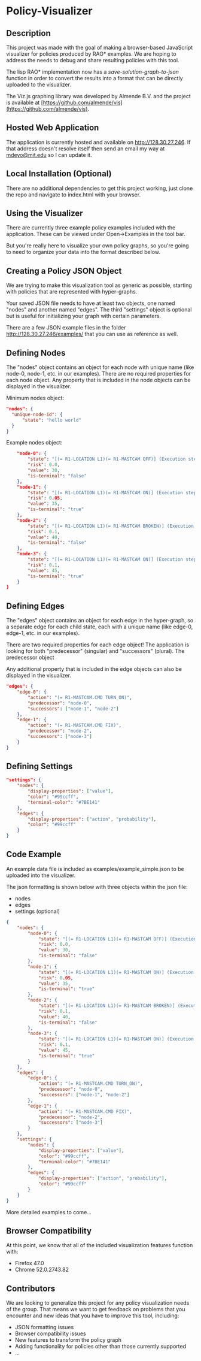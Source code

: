 # Policy-Visualizer #

## Description ##

This project was made with the goal of making a browser-based JavaScript visualizer for policies produced by RAO* examples. We are hoping to address the needs to debug and share resulting policies with this tool.

The lisp RAO* implementation now has a *save-solution-graph-to-json* function in order to convert the results into a format that can be directly uploaded to the visualizer.

The Viz.js graphing library was developed by Almende B.V. and the project is available at [https://github.com/almende/vis](https://github.com/almende/vis).

## Hosted Web Application

The application is currently hosted and available on http://128.30.27.246. If that address doesn't resolve itself then send an email my way at mdeyo@mit.edu so I can update it.

## Local Installation (Optional)

There are no additional dependencies to get this project working, just clone the repo and navigate to index.html with your browser.

## Using the Visualizer

There are currently three example policy examples included with the application. These can be viewed under Open->Examples in the tool bar.

But you're really here to visualize your own policy graphs, so you're going to need to organize your data into the format described below.

## Creating a Policy JSON Object

We are trying to make this visualization tool as generic as possible, starting with policies that are represented with hyper-graphs.

Your saved JSON file needs to have at least two objects, one named "nodes" and another named "edges". The third "settings" object is optional but is useful for initializing your graph with certain parameters.

There are a few JSON example files in the folder http://128.30.27.246/examples/ that you can use as reference as well.

## Defining Nodes ##

The "nodes" object contains an object for each node with unique name (like node-0, node-1, etc. in our examples). There are no required properties for each node object. Any property that is included in the node objects can be displayed in the visualizer.

Minimum nodes object:
```json
"nodes": {
  "unique-node-id": {
      "state": "hello world"
  }
}
```
Example nodes object:
```json
    "node-0": {
        "state": "[(= R1-LOCATION L1)(= R1-MASTCAM OFF)] (Execution step: 0)",
        "risk": 0.0,
        "value": 30,
        "is-terminal": "false"
    },
    "node-1": {
        "state": "[(= R1-LOCATION L1)(= R1-MASTCAM ON)] (Execution step: 1)",
        "risk": 0.05,
        "value": 35,
        "is-terminal": "true"
    },
    "node-2": {
        "state": "[(= R1-LOCATION L1)(= R1-MASTCAM BROKEN)] (Execution step: 1)",
        "risk": 0.1,
        "value": 40,
        "is-terminal": "false"
    },
    "node-3": {
        "state": "[(= R1-LOCATION L1)(= R1-MASTCAM ON)] (Execution step: 2)",
        "risk": 0.1,
        "value": 45,
        "is-terminal": "true"
    }
}
```

## Defining Edges ##

The "edges" object contains an object for each edge in the hyper-graph, so a separate edge for each child state, each with a unique name (like edge-0, edge-1, etc. in our examples).

There are two required properties for each edge object! The application is looking for both "predecessor" (singular) and "successors" (plural). The predecessor object 

Any additional property that is included in the edge objects can also be displayed in the visualizer.

```json
"edges": {
    "edge-0": {
        "action": "(= R1-MASTCAM.CMD TURN_ON)",
        "predecessor": "node-0",
        "successors": ["node-1", "node-2"]
    },
    "edge-1": {
        "action": "(= R1-MASTCAM.CMD FIX)",
        "predecessor": "node-2",
        "successors": ["node-3"]
    }
}
```

## Defining Settings ##

```json
"settings": {
    "nodes": {
        "display-properties": ["value"],
        "color": "#99ccff",
        "terminal-color": "#7BE141"
    },
    "edges": {
        "display-properties": ["action", "probability"],
        "color": "#99ccff"
    }
}
```

## Code Example ##

An example data file is included as examples/example_simple.json to be uploaded into the visualizer.

The json formatting is shown below with three objects within the json file:
  * nodes
  * edges
  * settings (optional)


```json
{
    "nodes": {
        "node-0": {
            "state": "[(= R1-LOCATION L1)(= R1-MASTCAM OFF)] (Execution step: 0)",
            "risk": 0.0,
            "value": 30,
            "is-terminal": "false"
        },
        "node-1": {
            "state": "[(= R1-LOCATION L1)(= R1-MASTCAM ON)] (Execution step: 1)",
            "risk": 0.05,
            "value": 35,
            "is-terminal": "true"
        },
        "node-2": {
            "state": "[(= R1-LOCATION L1)(= R1-MASTCAM BROKEN)] (Execution step: 1)",
            "risk": 0.1,
            "value": 40,
            "is-terminal": "false"
        },
        "node-3": {
            "state": "[(= R1-LOCATION L1)(= R1-MASTCAM ON)] (Execution step: 2)",
            "risk": 0.1,
            "value": 45,
            "is-terminal": "true"
        }
    },
    "edges": {
        "edge-0": {
            "action": "(= R1-MASTCAM.CMD TURN_ON)",
            "predecessor": "node-0",
            "successors": ["node-1", "node-2"]
        },
        "edge-1": {
            "action": "(= R1-MASTCAM.CMD FIX)",
            "predecessor": "node-2",
            "successors": ["node-3"]
        }
    },
    "settings": {
        "nodes": {
            "display-properties": ["value"],
            "color": "#99ccff",
            "terminal-color": "#7BE141"
        },
        "edges": {
            "display-properties": ["action", "probability"],
            "color": "#99ccff"
        }
    }
}
```

More detailed examples to come...

## Browser Compatibility

At this point, we know that all of the included visualization features function with:
  * Firefox 47.0
  * Chrome 52.0.2743.82

## Contributors

We are looking to generalize this project for any policy visualization needs of the group. That means we want to get feedback on problems that you encounter and new ideas that you have to improve this tool, including:

  * JSON formatting issues
  * Browser compatibility issues
  * New features to transform the policy graph
  * Adding functionality for policies other than those currently supported
  * ...

